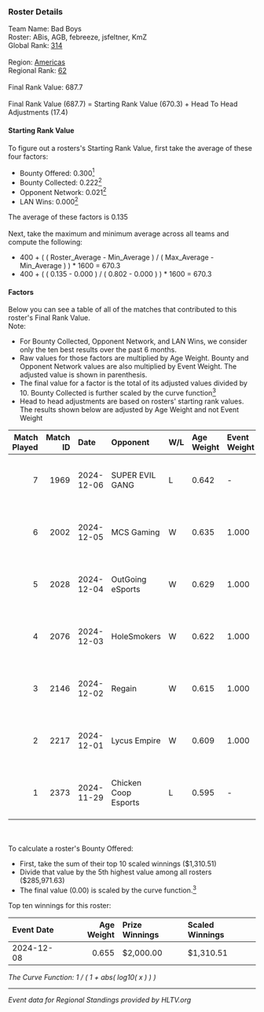 ### Roster Details<br />
Team Name: Bad Boys<br />
Roster: ABis, AGB, febreeze, jsfeltner, KmZ<br />
Global Rank: [314](../../standings_global_2025_02_28.md)<br />
<br />
Region: [Americas]( ../../standings_americas_2025_02_28.md)<br />
Regional Rank: [62]( ../../standings_americas_2025_02_28.md)<br />
<br />
Final Rank Value:  687.7<br />
<br />
Final Rank Value (687.7) = Starting Rank Value (670.3) + Head To Head Adjustments (17.4)<br />

#### Starting Rank Value<br />
To figure out a rosters's Starting Rank Value, first take the average of these four factors:<br />
- Bounty Offered: 0.300[<sup>1</sup>](#table2)
- Bounty Collected: 0.222[<sup>2</sup>](#table1)
- Opponent Network: 0.021[<sup>2</sup>](#table1)
- LAN Wins: 0.000[<sup>2</sup>](#table1)

The average of these factors is 0.135<br />
<br />
Next, take the maximum and minimum average across all teams and compute the following:<br />
- 400 + ( ( Roster_Average - Min_Average ) / ( Max_Average - Min_Average ) ) * 1600 = 670.3
- 400 + ( ( 0.135 - 0.000 ) / ( 0.802 - 0.000 ) ) * 1600 = 670.3


#### Factors<br />
Below you can see a table of all of the matches that contributed to this roster's Final Rank Value.<br />
Note:<br />

- For Bounty Collected, Opponent Network, and LAN Wins, we consider only the ten best results over the past 6 months.
- Raw values for those factors are multiplied by Age Weight. Bounty and Opponent Network values are also multiplied by Event Weight. The adjusted value is shown in parenthesis.
- The final value for a factor is the total of its adjusted values divided by 10. Bounty Collected is further scaled by the curve function[<sup>3</sup>](#curveFunction)
- Head to head adjustments are based on rosters' starting rank values. The results shown below are adjusted by Age Weight and not Event Weight
<span id="table1"></span><br />


| Match Played | Match ID | Date       | Opponent             | W/L | Age Weight | Event Weight | Bounty Collected | Opponent Network | LAN Wins  | H2H Adj. | Roster                              |
| -: | -: | :- | :- | :- | :- | :- | :- | :- | :- | -: | :- |
|            7 |     1969 | 2024-12-06 | SUPER EVIL GANG      | L   | 0.642      | -            | -                | -                | -         |    -6.32 | ABis, AGB, febreeze, jsfeltner, KmZ |
|            6 |     2002 | 2024-12-05 | MCS Gaming           | W   | 0.635      | 1.000        | 0.003 (0.002)    | 0.169 (0.108)    | 0 (0.000) |     9.48 | ABis, AGB, febreeze, jsfeltner, KmZ |
|            5 |     2028 | 2024-12-04 | OutGoing eSports     | W   | 0.629      | 1.000        | 0.002 (0.001)    | 0.061 (0.038)    | 0 (0.000) |     9.81 | ABis, AGB, febreeze, jsfeltner, KmZ |
|            4 |     2076 | 2024-12-03 | HoleSmokers          | W   | 0.622      | 1.000        | 0.000 (0.000)    | 0.030 (0.018)    | 0 (0.000) |     3.65 | ABis, AGB, febreeze, jsfeltner, KmZ |
|            3 |     2146 | 2024-12-02 | Regain               | W   | 0.615      | 1.000        | 0.000 (0.000)    | 0.069 (0.043)    | 0 (0.000) |     5.71 | ABis, AGB, febreeze, jsfeltner, KmZ |
|            2 |     2217 | 2024-12-01 | Lycus Empire         | W   | 0.609      | 1.000        | 0.000 (0.000)    | 0.000 (0.000)    | 0 (0.000) |     3.48 | ABis, AGB, febreeze, jsfeltner, KmZ |
|            1 |     2373 | 2024-11-29 | Chicken Coop Esports | L   | 0.595      | -            | -                | -                | -         |    -8.38 | ABis, AGB, febreeze, jsfeltner, KmZ |

<br />
<span id="table2"></span><br />
To calculate a roster's Bounty Offered:<br />

- First, take the sum of their top 10 scaled winnings ($1,310.51)
- Divide that value by the 5th highest value among all rosters ($285,971.63)
- The final value (0.00) is scaled by the curve function.[<sup>3</sup>](#curveFunction)

Top ten winnings for this roster:<br />

| Event Date | Age Weight | Prize Winnings | Scaled Winnings |
| :- | -: | :- | :- |
| 2024-12-08 |      0.655 | $2,000.00      | $1,310.51       |


<span id="curveFunction"></span>_The Curve Function: 1 / ( 1 + abs( log10( x ) ) )_<br />

---
_Event data for Regional Standings provided by HLTV.org_<br />
